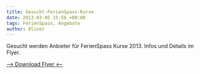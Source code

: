 ```yaml
---
title: Gesucht-FerienSpass-Kurse
date: 2013-03-05 15:56 +00:00
tags: FerienSpass, Angebote
author: Oliver
---
```


Gesucht werden Anbieter für FerienSpass Kurse 2013. Infos und Details im Flyer.

[--> Download Flyer <--](/download/FerienSpass-Kursanbieter.pdf)